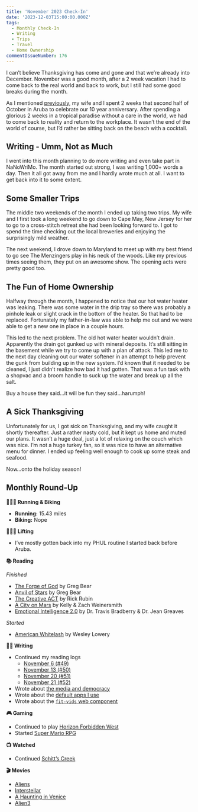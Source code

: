 ```yaml
---
title: 'November 2023 Check-In'
date: '2023-12-03T15:00:00.000Z'
tags:
  - Monthly Check-In
  - Writing
  - Trips
  - Travel
  - Home Ownership
commentIssueNumber: 176
---
```


I can’t believe Thanksgiving has come and gone and that we’re already into December. November was a good month, after a 2 week vacation I had to come back to the real world and back to work, but I still had some good breaks during the month.
<!-- excerpt -->
As I mentioned [previously](https://kpwags.com/posts/2023/10/29/aruba), my wife and I spent 2 weeks that second half of October in Aruba to celebrate our 10 year anniversary. After spending a glorious 2 weeks in a tropical paradise without a care in the world, we had to come back to reality and return to the workplace. It wasn’t the end of the world of course, but I’d rather be sitting back on the beach with a cocktail.

## Writing - Umm, Not as Much

I went into this month planning to do more writing and even take part in NaNoWriMo. The month started out strong, I was writing 1,000+ words a day. Then it all got away from me and I hardly wrote much at all. I want to get back into it to some extent.

## Some Smaller Trips

The middle two weekends of the month I ended up taking two trips. My wife and I first took a long weekend to go down to Cape May, New Jersey for her to go to a cross-stitch retreat she had been looking forward to. I got to spend the time checking out the local breweries and enjoying the surprisingly mild weather.

The next weekend, I drove down to Maryland to meet up with my best friend to go see The Menzingers play in his neck of the woods. Like my previous times seeing them, they put on an awesome show. The opening acts were pretty good too.

## The Fun of Home Ownership

Halfway through the month, I happened to notice that our hot water heater was leaking. There was some water in the drip tray so there was probably a pinhole leak or slight crack in the bottom of the heater. So that had to be replaced. Fortunately my father-in-law was able to help me out and we were able to get a new one in place in a couple hours.

This led to the next problem. The old hot water heater wouldn’t drain. Apparently the drain got gunked up with mineral deposits. It’s still sitting in the basement while we try to come up with a plan of attack. This led me to the next day cleaning out our water softener in an attempt to help prevent the gunk from building up in the new system. I’d known that it needed to be cleaned, I just didn’t realize how bad it had gotten. That was a fun task with a shopvac and a broom handle to suck up the water and break up all the salt.

Buy a house they said…it will be fun they said…harumph!

## A Sick Thanksgiving

Unfortunately for us, I got sick on Thanksgiving, and my wife caught it shortly thereafter. Just a rather nasty cold, but it kept us home and muted our plans. It wasn’t a huge deal, just a lot of relaxing on the couch which was nice. I’m not a huge turkey fan, so it was nice to have an alternative menu for dinner. I ended up feeling well enough to cook up some steak and seafood.

Now…onto the holiday season!

## Monthly Round-Up

**🏃🏼‍♂️ Running & Biking**

* **Running:** 15.43 miles
* **Biking:** Nope

**🏋🏼‍♂️ Lifting**

* I’ve mostly gotten back into my PHUL routine I started back before Aruba.

**📚 Reading**

*Finished*
* [The Forge of God](https://bookshop.org/p/books/the-forge-of-god-greg-bear/7252312) by Greg Bear
* [Anvil of Stars](https://bookshop.org/p/books/anvil-of-stars-greg-bear/7252548) by Greg Bear
* [The Creative ACT](https://bookshop.org/p/books/the-creative-act-a-way-of-being-rick-rubin/18543579?ean=9780593652886) by Rick Rubin
* [A City on Mars](https://bookshop.org/p/books/a-city-on-mars-can-we-settle-space-should-we-settle-space-and-have-we-really-thought-this-through-zach-weinersmith/19777591?ean=9781984881724) by Kelly & Zach Weinersmith
* [Emotional Intelligence 2.0](https://bookshop.org/p/books/emotional-intelligence-2-0-with-access-code-travis-bradberry/1516289?ean=9780974320625) by Dr. Travis Bradberry & Dr. Jean Greaves

*Started*
* [American Whitelash](https://bookshop.org/p/books/whitelash-hope-and-horror-in-a-changing-america-wesley-lowery/17944198?ean=9780358393269) by Wesley Lowery

**✍🏻 Writing**

* Continued my reading logs
  * [November 6 \(\#49\)](https://kpwags.com/reading-log/49)
  * [November 13 \(\#50\)](https://kpwags.com/reading-log/50)
  * [November 20 \(\#51\)](https://kpwags.com/reading-log/51)
  * [November 21 \(\#52\)](https://kpwags.com/reading-log/52)
* Wrote about [the media and democracy](https://kpwags.com/posts/2023/11/21/the-media-and-protecting-democracy)
* Wrote about the [default apps I use](https://kpwags.com/posts/2023/11/27/default-apps)
* Wrote about the [`fit-vids` web component](https://kpwags.com/posts/2023/11/30/fitvids)

**🎮 Gaming**

* Continued to play [Horizon Forbidden West](https://www.playstation.com/en-us/games/horizon-forbidden-west/)
* Started [Super Mario RPG](https://www.nintendo.com/us/store/products/super-mario-rpg-switch/)

**📺 Watched**

* Continued [Schitt’s Creek](https://www.imdb.com/title/tt3526078/)

**🎬 Movies**

* [Aliens](https://www.imdb.com/title/tt0090605/)
* [Interstellar](https://www.imdb.com/title/tt0816692/)
* [A Haunting in Venice](https://www.imdb.com/title/tt22687790/)
* [Alien3](https://www.imdb.com/title/tt0103644/)